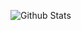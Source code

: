 ![Github Stats](https://github-readme-stats.vercel.app/api?username=Elijah629&count_private=true&show_icons=true&title_color=c9d1d9&text_color=c9d1d9&icon_color=FFFFFF&hide_border=true&bg_color=0d1117&locale=en)
